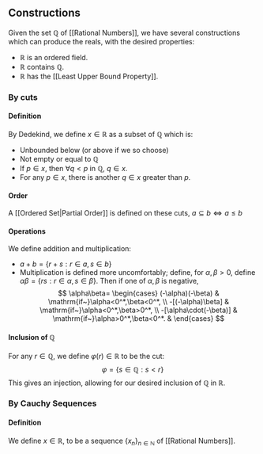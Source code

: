 ## Constructions
Given the set $\mathbb{Q}$ of [[Rational Numbers]], we have several constructions which can produce the reals, with the desired properties:
- $\mathbb{R}$ is an ordered field.
- $\mathbb{R}$ contains $\mathbb{Q}$.
- $\mathbb{R}$ has the [[Least Upper Bound Property]].
### By cuts
#### Definition
By Dedekind, we define $x\in\mathbb{R}$ as a subset of $\mathbb{Q}$ which is:
- Unbounded below (or above if we so choose)
- Not empty or equal to $\mathbb{Q}$
- If $p\in x$, then $\forall q<p$ in $\mathbb{Q}$, $q\in x$.
- For any $p\in x$, there is another $q\in x$ greater than $p$.
#### Order
A [[Ordered Set|Partial Order]] is defined on these cuts, $a\subseteq b\iff a\leq b$
#### Operations
We define addition and multiplication:
- $a+b=\{ r+s:r\in a, s \in b \}$
- Multiplication is defined more uncomfortably; define, for $\alpha,\beta>0$, define $\alpha\beta=\{ rs:r\in\alpha,s\in\beta \}$. Then if one of $\alpha,\beta$ is negative, 
$$
\alpha\beta=
\begin{cases}
(-\alpha)(-\beta) & \mathrm{if~}\alpha<0^*,\beta<0^*, \\
-[(-\alpha)\beta] & \mathrm{if~}\alpha<0^*,\beta>0^*, \\
-[\alpha\cdot(-\beta)] & \mathrm{if~}\alpha>0^*,\beta<0^*. & 
\end{cases}
$$
#### Inclusion of $\mathbb{Q}$
For any $r\in\mathbb{Q}$, we define $\varphi(r)\in\mathbb{R}$ to be the cut:
$$
\varphi=\{ s\in\mathbb{Q}:s<r \}
$$
This gives an injection, allowing for our desired inclusion of $\mathbb{Q}$ in $\mathbb{R}$.
### By Cauchy Sequences
#### Definition
We define $x\in\mathbb{R}$, to be a sequence $\{ x_n \}_{n\in\mathbb{N}}$ of [[Rational Numbers]].